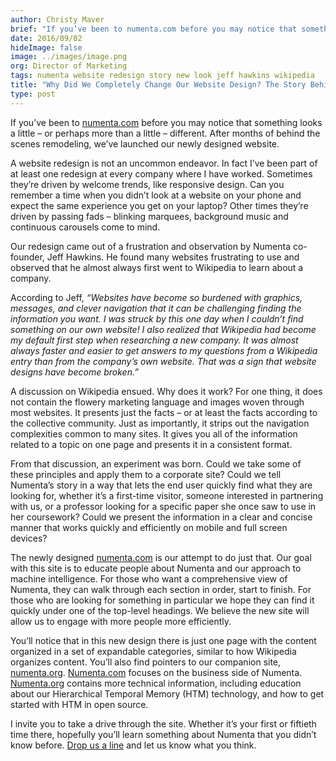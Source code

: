 ```yaml
---
author: Christy Maver
brief: "If you’ve been to numenta.com before you may notice that something looks a little – or perhaps more than a little – different. After months of behind the scenes remodeling, we’ve launched our newly designed website."
date: 2016/09/02
hideImage: false
image: ../images/image.png
org: Director of Marketing
tags: numenta website redesign story new look jeff hawkins wikipedia
title: "Why Did We Completely Change Our Website Design? The Story Behind Our New Look"
type: post
---
```


If you’ve been to [numenta.com][1] before you may notice that something looks a
little – or perhaps more than a little – different. After months of behind the
scenes remodeling, we’ve launched our newly designed website.   

A website redesign is not an uncommon endeavor. In fact I’ve been part of at
least one redesign at every company where I have worked.  Sometimes they’re
driven by welcome trends, like responsive design.  Can you remember a time when
you didn’t look at a website on your phone and expect the same experience you
get on your laptop? Other times they’re driven by passing fads – blinking
marquees, background music and continuous carousels come to mind.

Our redesign came out of a frustration and observation by Numenta co-founder,
Jeff Hawkins. He found many websites frustrating to use and observed that he
almost always first went to Wikipedia to learn about a company.

According to Jeff, *“Websites have become so burdened with graphics, messages,
and clever navigation that it can be challenging finding the information you
want. I was struck by this one day when I couldn’t find something on our own
website!  I also realized that Wikipedia had become my default first step when
researching a new company. It was almost always faster and easier to get answers
to my questions from a Wikipedia entry than from the company’s own website. That
was a sign that website designs have become broken.”*

A discussion on Wikipedia ensued. Why does it work? For one thing, it does not
contain the flowery marketing language and images woven through most websites.
It presents just the facts – or at least the facts according to the collective
community. Just as importantly, it strips out the navigation complexities common
to many sites. It gives you all of the information related to a topic on one
page and presents it in a consistent format.   

From that discussion, an experiment was born. Could we take some of these
principles and apply them to a corporate site? Could we tell Numenta’s story in
a way that lets the end user quickly find what they are looking for, whether
it’s a first-time visitor, someone interested in partnering with us, or a
professor looking for a specific paper she once saw to use in her coursework?
Could we present the information in a clear and concise manner that works
quickly and efficiently on mobile and full screen devices?  

The newly designed [numenta.com][1] is our attempt to do just that.  Our goal
with this site is to educate people about Numenta and our approach to machine
intelligence.  For those who want a comprehensive view of Numenta, they can walk
through each section in order, start to finish. For those who are looking for
something in particular we hope they can find it quickly under one of the
top-level headings. We believe the new site will allow us to engage with more
people more efficiently.

You’ll notice that in this new design there is just one page with the content
organized in a set of expandable categories, similar to how Wikipedia organizes
content. You’ll also find pointers to our companion site, [numenta.org][2].
[Numenta.com][1] focuses on the business side of Numenta. [Numenta.org][2]
contains more technical information, including education about our Hierarchical
Temporal Memory (HTM) technology, and how to get started with HTM in
open source.

I invite you to take a drive through the site. Whether it’s your first or
fiftieth time there, hopefully you’ll learn something about Numenta that you
didn’t know before. [Drop us a line][3] and let us know what you think.  

[1]: /
[2]: http://numenta.org
[3]: mailto:marketing@numenta.com?subject=Numenta.com+Redesign

